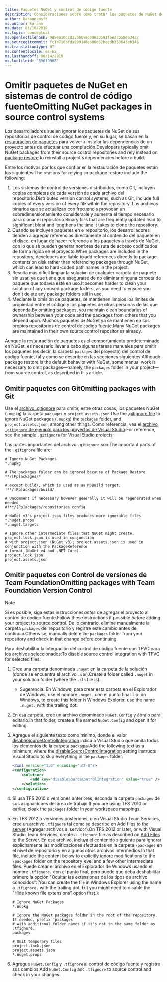 ```yaml
---
title: Paquetes NuGet y control de código fuente
description: Consideraciones sobre cómo tratar los paquetes de NuGet dentro de los sistemas de control de código fuente y de control de versiones, y cómo omitir paquetes con TFVC y Git.
author: karann-msft
ms.author: karann
ms.date: 03/16/2018
ms.topic: conceptual
ms.openlocfilehash: 9d9ea10ccd32bb65ad0d62b591f5e2cb58ea3427
ms.sourcegitcommit: fc1b716afda999148eb06d62beedb350643eb346
ms.translationtype: HT
ms.contentlocale: es-ES
ms.lasthandoff: 08/14/2019
ms.locfileid: "69019988"
---
```

# <a name="omitting-nuget-packages-in-source-control-systems"></a><span data-ttu-id="f2ad4-103">Omitir paquetes de NuGet en sistemas de control de código fuente</span><span class="sxs-lookup"><span data-stu-id="f2ad4-103">Omitting NuGet packages in source control systems</span></span>

<span data-ttu-id="f2ad4-104">Los desarrolladores suelen ignorar los paquetes de NuGet de sus repositorios de control de código fuente y, en su lugar, se basan en la [restauración de paquetes](package-restore.md) para volver a instalar las dependencias de un proyecto antes de efectuar una compilación.</span><span class="sxs-lookup"><span data-stu-id="f2ad4-104">Developers typically omit NuGet packages from their source control repositories and rely instead on [package restore](package-restore.md) to reinstall a project's dependencies before a build.</span></span>

<span data-ttu-id="f2ad4-105">Entre los motivos por los que confiar en la restauración de paquetes están los siguientes:</span><span class="sxs-lookup"><span data-stu-id="f2ad4-105">The reasons for relying on package restore include the following:</span></span>

1. <span data-ttu-id="f2ad4-106">Los sistemas de control de versiones distribuidos, como Git, incluyen copias completas de cada versión de cada archivo del repositorio.</span><span class="sxs-lookup"><span data-stu-id="f2ad4-106">Distributed version control systems, such as Git, include full copies of every version of every file within the repository.</span></span> <span data-ttu-id="f2ad4-107">Los archivos binarios que se actualizan con frecuencia provocan un sobredimensionamiento considerable y aumenta el tiempo necesario para clonar el repositorio.</span><span class="sxs-lookup"><span data-stu-id="f2ad4-107">Binary files that are frequently updated lead to significant bloat and lengthens the time it takes to clone the repository.</span></span>
1. <span data-ttu-id="f2ad4-108">Cuando se incluyen paquetes en el repositorio, los desarrolladores tienden a agregar referencias directamente al contenido del paquete en el disco, en lugar de hacer referencia a los paquetes a través de NuGet, con lo que se pueden generar nombres de ruta de acceso codificados de forma rígida en el proyecto.</span><span class="sxs-lookup"><span data-stu-id="f2ad4-108">When packages are included in the repository, developers are liable to add references directly to package contents on disk rather than referencing packages through NuGet, which can lead to hard-coded path names in the project.</span></span>
1. <span data-ttu-id="f2ad4-109">Resulta más difícil limpiar la solución de cualquier carpeta de paquete sin usar, ya que tiene que asegurarse de no eliminar ninguna carpeta de paquete que todavía esté en uso.</span><span class="sxs-lookup"><span data-stu-id="f2ad4-109">It becomes harder to clean your solution of any unused package folders, as you need to ensure you don't delete any package folders still in use.</span></span>
1. <span data-ttu-id="f2ad4-110">Mediante la omisión de paquetes, se mantienen limpios los límites de propiedad entre el código y los paquetes de otras personas de las que dependa.</span><span class="sxs-lookup"><span data-stu-id="f2ad4-110">By omitting packages, you maintain clean boundaries of ownership between your code and the packages from others that you depend upon.</span></span> <span data-ttu-id="f2ad4-111">Muchos paquetes de NuGet ya se mantienen en sus propios repositorios de control de código fuente.</span><span class="sxs-lookup"><span data-stu-id="f2ad4-111">Many NuGet packages are maintained in their own source control repositories already.</span></span>

<span data-ttu-id="f2ad4-112">Aunque la restauración de paquetes es el comportamiento predeterminado en NuGet, es necesario llevar a cabo algunas tareas manuales para omitir los paquetes (es decir, la carpeta `packages` del proyecto) del control de código fuente, tal y como se describe en las secciones siguientes.</span><span class="sxs-lookup"><span data-stu-id="f2ad4-112">Although package restore is the default behavior with NuGet, some manual work is necessary to omit packages&mdash;namely, the `packages` folder in your project&mdash;from source control, as described in this article.</span></span>

## <a name="omitting-packages-with-git"></a><span data-ttu-id="f2ad4-113">Omitir paquetes con Git</span><span class="sxs-lookup"><span data-stu-id="f2ad4-113">Omitting packages with Git</span></span>

<span data-ttu-id="f2ad4-114">Use el [archivo .gitignore](https://git-scm.com/docs/gitignore) para omitir, entre otras cosas, los paquetes NuGet (`.nupkg`) la carpeta `packages` y `project.assets.json`.</span><span class="sxs-lookup"><span data-stu-id="f2ad4-114">Use the [.gitignore file](https://git-scm.com/docs/gitignore) to ignore NuGet packages (`.nupkg`) the `packages` folder, and `project.assets.json`, among other things.</span></span> <span data-ttu-id="f2ad4-115">Como referencia, vea el [archivo `.gitignore` de ejemplo para los proyectos de Visual Studio](https://github.com/github/gitignore/blob/master/VisualStudio.gitignore):</span><span class="sxs-lookup"><span data-stu-id="f2ad4-115">For reference, see the [sample `.gitignore` for Visual Studio projects](https://github.com/github/gitignore/blob/master/VisualStudio.gitignore):</span></span>

<span data-ttu-id="f2ad4-116">Las partes importantes del archivo `.gitignore` son:</span><span class="sxs-lookup"><span data-stu-id="f2ad4-116">The important parts of the `.gitignore` file are:</span></span>

```gitignore
# Ignore NuGet Packages
*.nupkg

# The packages folder can be ignored because of Package Restore
**/[Pp]ackages/*

# except build/, which is used as an MSBuild target.
!**/[Pp]ackages/build/

# Uncomment if necessary however generally it will be regenerated when needed
#!**/[Pp]ackages/repositories.config

# NuGet v3's project.json files produces more ignorable files
*.nuget.props
*.nuget.targets

# Ignore other intermediate files that NuGet might create. project.lock.json is used in conjunction
# with project.json (NuGet v3); project.assets.json is used in conjunction with the PackageReference
# format (NuGet v4 and .NET Core).
project.lock.json
project.assets.json
```

## <a name="omitting-packages-with-team-foundation-version-control"></a><span data-ttu-id="f2ad4-117">Omitir paquetes con Control de versiones de Team Foundation</span><span class="sxs-lookup"><span data-stu-id="f2ad4-117">Omitting packages with Team Foundation Version Control</span></span>

> [!Note]
> <span data-ttu-id="f2ad4-118">Si es posible, siga estas instrucciones *antes* de agregar el proyecto al control de código fuente.</span><span class="sxs-lookup"><span data-stu-id="f2ad4-118">Follow these instructions if possible *before* adding your project to source control.</span></span> <span data-ttu-id="f2ad4-119">De lo contrario, elimine manualmente la carpeta `packages` del repositorio y registre este cambio antes de continuar.</span><span class="sxs-lookup"><span data-stu-id="f2ad4-119">Otherwise, manually delete the `packages` folder from your repository and check in that change before continuing.</span></span>

<span data-ttu-id="f2ad4-120">Para deshabilitar la integración del control de código fuente con TFVC para los archivos seleccionados:</span><span class="sxs-lookup"><span data-stu-id="f2ad4-120">To disable source control integration with TFVC for selected files:</span></span>

1. <span data-ttu-id="f2ad4-121">Cree una carpeta denominada `.nuget` en la carpeta de la solución (donde se encuentra el archivo `.sln`).</span><span class="sxs-lookup"><span data-stu-id="f2ad4-121">Create a folder called `.nuget` in your solution folder (where the `.sln` file is).</span></span>
    - <span data-ttu-id="f2ad4-122">Sugerencia: En Windows, para crear esta carpeta en el Explorador de Windows, use el nombre `.nuget.` *con* el punto final.</span><span class="sxs-lookup"><span data-stu-id="f2ad4-122">Tip: on Windows, to create this folder in Windows Explorer, use the name `.nuget.` *with* the trailing dot.</span></span>

1. <span data-ttu-id="f2ad4-123">En esa carpeta, cree un archivo denominado `NuGet.Config` y ábralo para editarlo.</span><span class="sxs-lookup"><span data-stu-id="f2ad4-123">In that folder, create a file named `NuGet.Config` and open it for editing.</span></span>

1. <span data-ttu-id="f2ad4-124">Agregue el siguiente texto como mínimo, donde el valor [disableSourceControlIntegration](../reference/nuget-config-file.md#solution-section) indica a Visual Studio que omita todos los elementos de la carpeta `packages`:</span><span class="sxs-lookup"><span data-stu-id="f2ad4-124">Add the following text as a minimum, where the [disableSourceControlIntegration](../reference/nuget-config-file.md#solution-section) setting instructs Visual Studio to skip everything in the `packages` folder:</span></span>

   ```xml
   <?xml version="1.0" encoding="utf-8"?>
   <configuration>
       <solution>
           <add key="disableSourceControlIntegration" value="true" />
       </solution>
   </configuration>
   ```

1. <span data-ttu-id="f2ad4-125">Si usa TFS 2010 o versiones anteriores, esconda la carpeta `packages` de sus asignaciones del área de trabajo.</span><span class="sxs-lookup"><span data-stu-id="f2ad4-125">If you are using TFS 2010 or earlier, cloak the `packages` folder in your workspace mappings.</span></span>

1. <span data-ttu-id="f2ad4-126">En TFS 2012 o versiones posteriores, o en Visual Studio Team Services, cree un archivo `.tfignore` tal como se describe en [Add files to the server](/vsts/tfvc/add-files-server?view=vsts#tfignore) (Agregar archivos al servidor).</span><span class="sxs-lookup"><span data-stu-id="f2ad4-126">On TFS 2012 or later, or with Visual Studio Team Services, create a `.tfignore` file as described on [Add Files to the Server](/vsts/tfvc/add-files-server?view=vsts#tfignore).</span></span> <span data-ttu-id="f2ad4-127">En ese archivo, incluya el contenido siguiente para ignorar explícitamente las modificaciones efectuadas en la carpeta `\packages` en el nivel de repositorio y en algunos otros archivos intermedios.</span><span class="sxs-lookup"><span data-stu-id="f2ad4-127">In that file, include the content below to explicitly ignore modifications to the `\packages` folder on the repository level and a few other intermediate files.</span></span> <span data-ttu-id="f2ad4-128">Puede crear el archivo en el Explorador de Windows usando el nombre `.tfignore.` con el punto final, pero puede que deba deshabilitar primero la opción "Ocultar las extensiones de los tipos de archivo conocidos":</span><span class="sxs-lookup"><span data-stu-id="f2ad4-128">(You can create the file in Windows Explorer using the name a `.tfignore.` with the trailing dot, but you might need to disable the "Hide known file extensions" option first.):</span></span>

   ```cli
   # Ignore NuGet Packages
   *.nupkg

   # Ignore the NuGet packages folder in the root of the repository. If needed, prefix 'packages'
   # with additional folder names if it's not in the same folder as .tfignore.   
   packages

   # Omit temporary files
   project.lock.json
   project.assets.json
   *.nuget.props
   ```

1. <span data-ttu-id="f2ad4-129">Agregue `NuGet.Config` y `.tfignore` al control de código fuente y registre sus cambios.</span><span class="sxs-lookup"><span data-stu-id="f2ad4-129">Add `NuGet.Config` and `.tfignore` to source control and check in your changes.</span></span>
